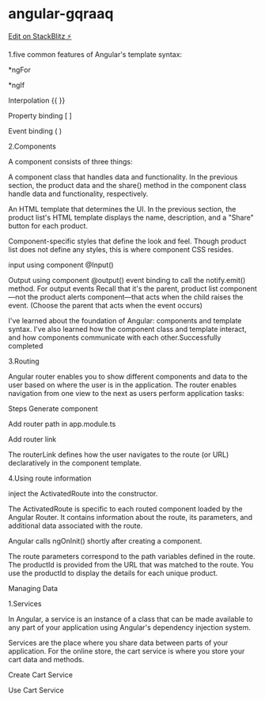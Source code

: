 # angular-gqraaq

[Edit on StackBlitz ⚡️](https://stackblitz.com/edit/angular-gqraaq)


1.five common features of Angular's template syntax:

*ngFor

*ngIf

Interpolation {{ }}

Property binding [ ]

Event binding ( )

2.Components

A component consists of three things:

A component class that handles data and functionality. In the previous section, the product data and the share() method in the component class handle data and functionality, respectively.

An HTML template that determines the UI. In the previous section, the product list's HTML template displays the name, description, and a "Share" button for each product.

Component-specific styles that define the look and feel. Though product list does not define any styles, this is where component CSS resides.

input using component
  @Input()
  
  Output using component
  @output()
  event binding to call the notify.emit() method.
  For output events Recall that it's the parent, product list component—not the product alerts component—that acts when the child raises the event. (Choose the parent that acts when the event occurs)
  
 I've learned about the foundation of Angular: components and template syntax. I've also learned how the component class and template interact, and how components communicate with each other.Successfully completed

3.Routing

 Angular router enables you to show different components and data to the user based on where the user is in the application. The router enables navigation from one view to the next as users perform application tasks:
 
 Steps 
   Generate component
   
   Add router path in app.module.ts
   
   Add router link
   
   The routerLink defines how the user navigates to the route (or URL) declaratively in the component template.

4.Using route information

inject the ActivatedRoute into the constructor.

The ActivatedRoute is specific to each routed component loaded by the Angular Router. It contains information about the route, its parameters, and additional data associated with the route.

Angular calls ngOnInit() shortly after creating a component.

The route parameters correspond to the path variables defined in the route. The productId is provided from the URL that was matched to the route. You use the productId to display the details for each unique product.

Managing Data

 1.Services
 
  In Angular, a service is an instance of a class that can be made available to any part of your application using Angular's dependency injection system.

Services are the place where you share data between parts of your application. For the online store, the cart service is where you store your cart data and methods.

Create Cart Service

Use Cart Service
